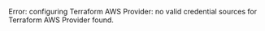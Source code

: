 Error: configuring Terraform AWS Provider: no valid credential sources for Terraform AWS Provider found.